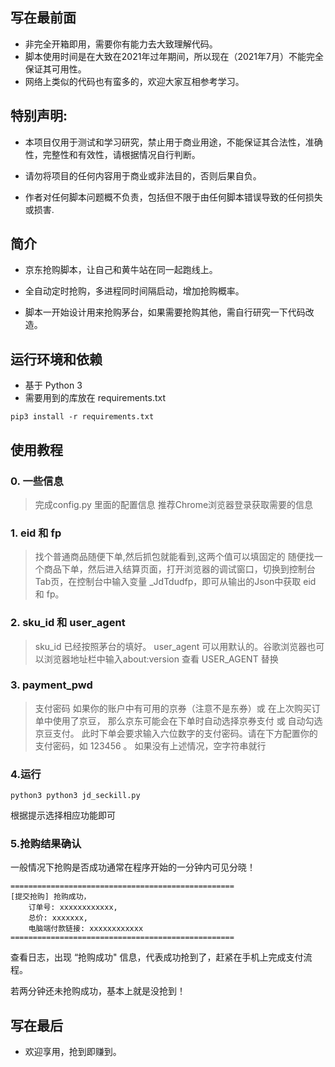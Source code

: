 ## 写在最前面

* 非完全开箱即用，需要你有能力去大致理解代码。
* 脚本使用时间是在大致在2021年过年期间，所以现在（2021年7月）不能完全保证其可用性。
* 网络上类似的代码也有蛮多的，欢迎大家互相参考学习。

## 特别声明:

* 本项目仅用于测试和学习研究，禁止用于商业用途，不能保证其合法性，准确性，完整性和有效性，请根据情况自行判断。

* 请勿将项目的任何内容用于商业或非法目的，否则后果自负。

* 作者对任何脚本问题概不负责，包括但不限于由任何脚本错误导致的任何损失或损害.


## 简介

* 京东抢购脚本，让自己和黄牛站在同一起跑线上。

* 全自动定时抢购，多进程同时间隔启动，增加抢购概率。

* 脚本一开始设计用来抢购茅台，如果需要抢购其他，需自行研究一下代码改造。



## 运行环境和依赖

- 基于 Python 3
- 需要用到的库放在 requirements.txt

```
pip3 install -r requirements.txt
```


## 使用教程
### 0. 一些信息
> 完成config.py 里面的配置信息
> 推荐Chrome浏览器登录获取需要的信息

### 1. eid 和 fp
> 找个普通商品随便下单,然后抓包就能看到,这两个值可以填固定的
> 随便找一个商品下单，然后进入结算页面，打开浏览器的调试窗口，切换到控制台Tab页，在控制台中输入变量 _JdTdudfp，即可从输出的Json中获取 eid 和 fp。

### 2. sku_id 和 user_agent
> sku_id 已经按照茅台的填好。
> user_agent  可以用默认的。谷歌浏览器也可以浏览器地址栏中输入about:version 查看 USER_AGENT 替换

### 3. payment_pwd
> 支付密码
> 如果你的账户中有可用的京券（注意不是东券）或 在上次购买订单中使用了京豆，
> 那么京东可能会在下单时自动选择京券支付 或 自动勾选京豆支付。
> 此时下单会要求输入六位数字的支付密码。请在下方配置你的支付密码，如 123456 。
> 如果没有上述情况，空字符串就行

### 4.运行
```
python3 python3 jd_seckill.py
```
根据提示选择相应功能即可

### 5.抢购结果确认
一般情况下抢购是否成功通常在程序开始的一分钟内可见分晓！
```
==================================================
[提交抢购] 抢购成功，
    订单号: xxxxxxxxxxxx,
    总价: xxxxxxx,
    电脑端付款链接: xxxxxxxxxxxx
==================================================
```
查看日志，出现 “抢购成功" 信息，代表成功抢到了，赶紧在手机上完成支付流程。

若两分钟还未抢购成功，基本上就是没抢到！


## 写在最后
* 欢迎享用，抢到即赚到。
